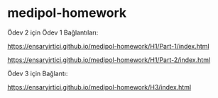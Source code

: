 # medipol-homework

Ödev 2 için Ödev 1 Bağlantıları:

https://ensaryirtici.github.io/medipol-homework/H1/Part-1/index.html

https://ensaryirtici.github.io/medipol-homework/H1/Part-2/index.html

Ödev 3 için Bağlantı:

https://ensaryirtici.github.io/medipol-homework/H3/index.html
